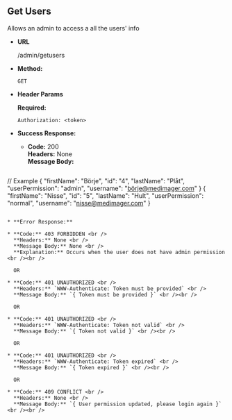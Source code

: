 **Get Users**
----
  Allows an admin to access a all the users' info

* **URL**

  /admin/getusers

* **Method:**

  `GET`
  
*  **Header Params**

   **Required:**
 
   `Authorization: <token>` <br />

* **Success Response:**

  * **Code:** 200 <br />
    **Headers:** None <br />
    **Message Body:** <br />
 
  ```javascript
// Example
{
        "firstName": "Börje",
        "id": "4",
        "lastName": "Plåt",
        "userPermission": "admin",
        "username": "börje@medimager.com"
}
{
        "firstName": "Nisse",
        "id": "5",
        "lastName": "Hult",
        "userPermission": "normal",
        "username": "nisse@medimager.com"
}
  ```
 
* **Error Response:**

  * **Code:** 403 FORBIDDEN <br />
    **Headers:** None <br />
    **Message Body:** None <br />
    **Explanation:** Occurs when the user does not have admin permission <br /><br />

    OR
    
  * **Code:** 401 UNAUTHORIZED <br />
    **Headers:** `WWW-Authenticate: Token must be provided` <br />
    **Message Body:** `{ Token must be provided }` <br /><br />

    OR

  * **Code:** 401 UNAUTHORIZED <br />
    **Headers:** `WWW-Authenticate: Token not valid` <br />
    **Message Body:** `{ Token not valid }` <br /><br />

    OR

  * **Code:** 401 UNAUTHORIZED <br />
    **Headers:** `WWW-Authenticate: Token expired` <br />
    **Message Body:** `{ Token expired }` <br /><br />

    OR

  * **Code:** 409 CONFLICT <br />
    **Headers:** None <br />
    **Message Body:** `{ User permission updated, please login again }` <br /><br />
